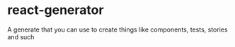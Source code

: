 # react-generator
A generate that you can use to create things like components, tests, stories and such
